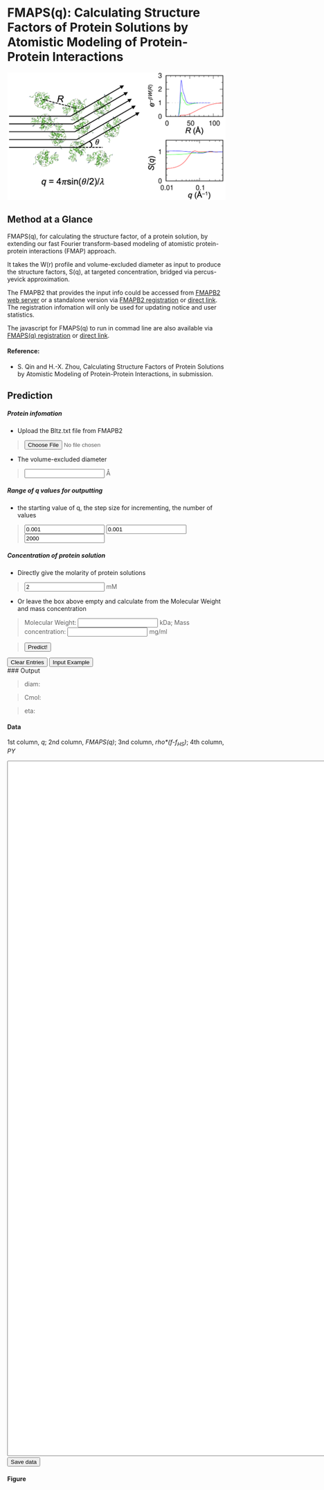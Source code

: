 <head>
  <meta charset="UTF-8">
  <link rel="stylesheet" href="css/styles.css">
</head>
<body>

# FMAPS(q): Calculating Structure Factors of Protein Solutions by Atomistic Modeling of Protein-Protein Interactions

![](images/FMAPSq.png)

## Method at a Glance

FMAPS(q), for calculating the structure factor, of a protein
solution, by extending our fast Fourier transform-based modeling of atomistic protein-protein
interactions (FMAP) approach.

It takes the W(r) profile and volume-excluded diameter as input to produce the structure factors, S(q), at targeted concentration, bridged via percus-yevick approximation.

The FMAPB2 that provides the input info could be accessed from  [FMAPB2 web server](https://pipe.rcc.fsu.edu/fmapb2/) or a standalone version via [FMAPB2 registration](https://forms.office.com/r/nCWK1Rhk9L) or [direct link](https://github.com/zhougroup-uic/fmapb2). The registration infomation will only be used for updating notice and user statistics. 

The javascript for FMAPS(q) to run in commad line are also available via [FMAPS(q) registration](https://forms.office.com/r/Q11wQ63ZZs) or [direct link](https://github.com/zhougroup-uic/fmapsq). 

#### Reference:
* S. Qin and H.-X. Zhou, Calculating Structure Factors of Protein Solutions by Atomistic Modeling of Protein-Protein Interactions, in submission.

## Prediction

##### Protein infomation

<form name="fmapsq">

* Upload the Bltz.txt file from FMAPB2

> <input type="file" name="file-input" onchange="rdfchange()">

* The volume-excluded diameter

> <input name="simga" size="20" type="number"> Å

##### Range of q values for outputting

* the starting value of q, the step size for incrementing, the number of values

> <input name="qstart" size="20" type="number" value=0.001 > <input name="qstep" size="20" type="number" value=0.001 > <input name="qnum" size="20" type="number" value=2000 >

##### Concentration of protein solution

* Directly give the molarity of protein solutions

> <input name="mol" size="20" type="number" value=2 > mM

* Or leave the box above empty and calculate from the Molecular Weight and mass concentration

> Molecular Weight: <input name="molWght" size="20" type="number"> kDa; Mass concentration: <input name="concent" size="20" type="number"> mg/ml

> <input onclick="predict()" type="button" value="Predict!">
<input type="reset" value="Clear Entries">
<input onclick="FillForm('fmapsq')" type="button" value="Input Example">

</form>
### Output

> diam: <code class="eq_disp" id="protein_sigma"> </code>

> Cmol: <code class="eq_disp" id="protein_mol"> </code>

> eta: <code class="eq_disp" id="protein_eta"> </code>

#### Data
1st column, *q*; 2nd column, *FMAPS(q)*; 3nd column, *rho\*(f-f<sub>HS</sub>)*; 4th column, *PY*

<textarea id="textArea" style="position: relative; height:40vh; width:80vw"></textarea>

<br>
<button id="save" type="button" value="save"> Save data </button>

#### Figure

<div class="chart-container" style="position: relative; height:40vh; width:80vw">
<canvas id="myChart"></canvas>
</div>

<script src="js/formfill.js"></script>
<script src="js/fmapsq.js"></script>
<script src="js/chart.min.js"></script>
<script src="js/chart.js"></script>
<script src="js/utils.js"></script>
